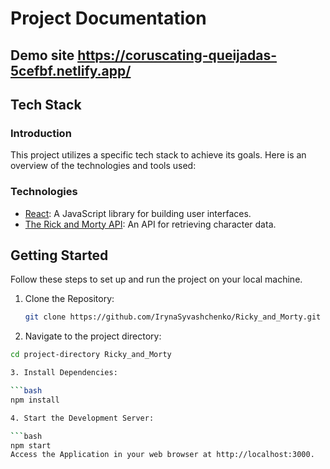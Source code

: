 
# Project Documentation

## Demo site https://coruscating-queijadas-5cefbf.netlify.app/

## Tech Stack

### Introduction
This project utilizes a specific tech stack to achieve its goals. Here is an overview of the technologies and tools used:

### Technologies
- [React](https://reactjs.org/): A JavaScript library for building user interfaces.
- [The Rick and Morty API](https://rickandmortyapi.com/): An API for retrieving character data.



## Getting Started

Follow these steps to set up and run the project on your local machine.

1. Clone the Repository:
   ```bash
   git clone https://github.com/IrynaSyvashchenko/Ricky_and_Morty.git
2.  Navigate to the project directory:
```bash
cd project-directory Ricky_and_Morty

3. Install Dependencies:

```bash
npm install

4. Start the Development Server:

```bash
npm start
Access the Application in your web browser at http://localhost:3000.
